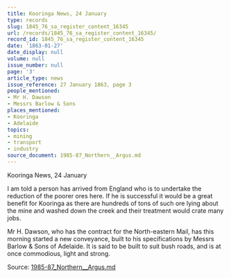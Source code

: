 ```yaml
---
title: Kooringa News, 24 January
type: records
slug: 1845_76_sa_register_content_16345
url: /records/1845_76_sa_register_content_16345/
record_id: 1845_76_sa_register_content_16345
date: '1863-01-27'
date_display: null
volume: null
issue_number: null
page: '3'
article_type: news
issue_reference: 27 January 1863, page 3
people_mentioned:
- Mr H. Dawson
- Messrs Barlow & Sons
places_mentioned:
- Kooringa
- Adelaide
topics:
- mining
- transport
- industry
source_document: 1985-87_Northern__Argus.md
---
```


Kooringa News, 24 January

I am told a person has arrived from England who is to undertake the reduction of the poorer ores here.  If he is successful it would be a great benefit for Kooringa as there are hundreds of tons of such ore lying about the mine and washed down the creek and their treatment would crate many jobs.

Mr H. Dawson, who has the contract for the North-eastern Mail, has this morning started a new conveyance, built to his specifications by Messrs Barlow & Sons of Adelaide.  It is said to be built to suit bush roads, and is at once commodious, light and strong.

Source: [1985-87_Northern__Argus.md](/downloads/markdown/1985-87_Northern__Argus.md)
